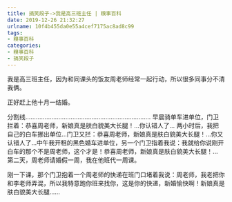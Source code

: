 ```yaml
---
title: 搞笑段子->我是高三班主任 | 糗事百科
date: 2019-12-26 21:32:27
urlname: 10f4b455da0e55a4cef7175ac8ad8c99
tags: 
- 糗事百科
categories:
- 糗事百科
- 搞笑段子
---
```

我是高三班主任，因为和同课头的饭友周老师经常一起行动，所以很多同事分不清我俩。

正好赶上他十月一结婚。

分割线………………………………………………………………      早晨骑单车进单位，门卫拦着：恭喜周老师，新娘真是肤白貌美大长腿！…你认错人了… 两小时后，我把自己的白车挪出单位…门卫又拦：恭喜周老师，新娘真是肤白貌美大长腿！…你又认错人了…中午我开租的黑色婚车进单位，另一个门卫指着我说：我就给你说刚开白车的那个不是周老师，这个才是！恭喜周老师，新娘真是肤白貌美大长腿！…    第二天，周老师请婚假一周，我在他班代一周课。

刚一下课，那个门卫抱着一个周老师的快递在班门口堵着我说：周老师，我老把你和李老师弄混，所以我特意跑你班来找你，这是你的快递，新婚愉快啊！新娘真是肤白貌美大长腿……


